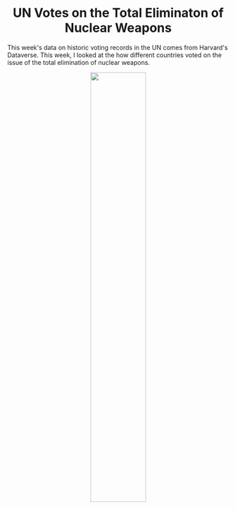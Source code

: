 <h1 align="center">
  UN Votes on the Total Eliminaton of Nuclear Weapons
</h1>
  This week's data on historic voting records in the UN comes from Harvard's Dataverse. This week, I looked at the how different countries voted on the issue of the total elimination of nuclear weapons. 


<p align="center">
  <img src="https://github.com/nrennie/tidytuesday/blob/main/2021/23-03-2021/23032021.jpg?raw=true" width="50%">
</p>
    
